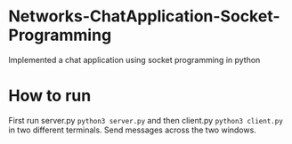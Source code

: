 # Networks-ChatApplication-Socket-Programming
Implemented a chat application using socket programming in python

# How to run
First run server.py ```python3 server.py``` and then client.py ```python3 client.py``` in two different terminals. Send messages across the two windows.
